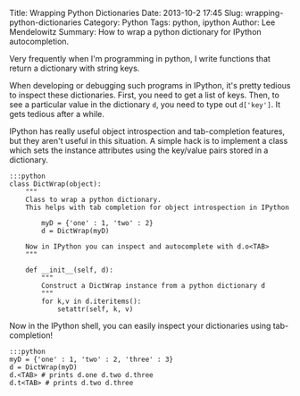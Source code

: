 Title: Wrapping Python Dictionaries
Date: 2013-10-2 17:45
Slug: wrapping-python-dictionaries
Category: Python
Tags: python, ipython
Author: Lee Mendelowitz
Summary: How to wrap a python dictionary for IPython autocompletion.

Very frequently when I'm programming in python, I write functions that return a
dictionary with string keys.

When developing or debugging such programs in IPython, it's pretty tedious to
inspect these dictionaries. First, you need to get a list of keys. Then, to see a particular
value in the dictionary ```d```, you need to type out ```d['key']```. It gets tedious
after a while.

IPython has really useful object introspection and tab-completion features, but they aren't
useful in this situation. A simple hack is to implement a class which sets the instance attributes
using the key/value pairs stored in a dictionary.

    :::python
    class DictWrap(object):
        """
        Class to wrap a python dictionary.
        This helps with tab completion for object introspection in IPython

            myD = {'one' : 1, 'two' : 2}
            d = DictWrap(myD)

        Now in IPython you can inspect and autocomplete with d.o<TAB>
        """

        def __init__(self, d):
            """
            Construct a DictWrap instance from a python dictionary d
            """
            for k,v in d.iteritems():
                setattr(self, k, v)

Now in the IPython shell, you can easily inspect your dictionaries using tab-completion!

    :::python
    myD = {'one' : 1, 'two' : 2, 'three' : 3}
    d = DictWrap(myD)
    d.<TAB> # prints d.one d.two d.three
    d.t<TAB> # prints d.two d.three
